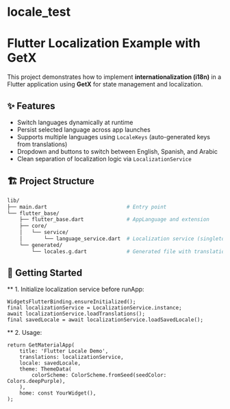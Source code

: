 # locale_test

# Flutter Localization Example with GetX

This project demonstrates how to implement **internationalization (i18n)** in a Flutter application using **GetX** for state management and localization.

## ✨ Features

* Switch languages dynamically at runtime
* Persist selected language across app launches
* Supports multiple languages using `LocaleKeys` (auto-generated keys from translations)
* Dropdown and buttons to switch between English, Spanish, and Arabic
* Clean separation of localization logic via `LocalizationService`

## 🏗️ Project Structure

```bash
lib/
├── main.dart                          # Entry point
└── flutter_base/
    ├── flutter_base.dart              # AppLanguage and extension
    ├── core/
    │   └── service/
    │       └── language_service.dart  # Localization service (singleton)
    └── generated/
        └── locales.g.dart             # Generated file with translation keys
```

## 🚀 Getting Started

** 1. Initialize localization service before runApp:

```
WidgetsFlutterBinding.ensureInitialized();
final localizationService = LocalizationService.instance;
await localizationService.loadTranslations();
final savedLocale = await localizationService.loadSavedLocale();
```

** 2. Usage:

```
return GetMaterialApp(
    title: 'Flutter Locale Demo',
    translations: localizationService,
    locale: savedLocale,
    theme: ThemeData(
        colorScheme: ColorScheme.fromSeed(seedColor: Colors.deepPurple),
    ),
    home: const YourWidget(),
);
```

